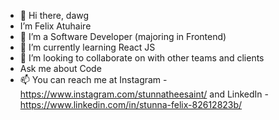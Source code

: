 - 👋 Hi there, dawg
-  I’m Felix Atuhaire
- 👀 I’m a Software Developer (majoring in Frontend)
- 🌱 I’m currently learning React JS
- 💞️ I’m looking to collaborate on with other teams and clients
- Ask me about Code
- 📫 You can reach me at Instagram - https://www.instagram.com/stunnatheesaint/ and  LinkedIn - https://www.linkedin.com/in/stunna-felix-82612823b/

